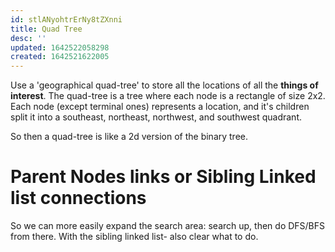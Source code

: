```yaml
---
id: stlANyohtrErNy8tZXnni
title: Quad Tree
desc: ''
updated: 1642522058298
created: 1642521622005
---
```



Use a 'geographical quad-tree' to store all the locations of all the __things of interest__. The quad-tree is a tree where each node is a rectangle of size 2x2. Each node (except terminal ones) represents a location, and it's children split it into a southeast, northeast, northwest, and southwest quadrant.


So then a quad-tree is like a 2d version of the binary tree.

# Parent Nodes links or Sibling Linked list connections
So we can more easily expand the search area: search up, then do DFS/BFS from there.
With the sibling linked list- also clear what to do.
